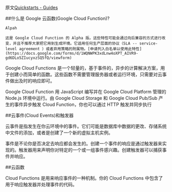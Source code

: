 原文[Quickstarts - Guides](https://cloud.google.com/functions/docs)

##什么是 Google 云函数(Google Cloud Function)?

```
Alpah

这是 Google Cloud Function 的 Alpha 版。这些特性可能会通过向后兼容的方式进行改变，并且不推荐大家把它用到生成环境。它适用任何生产层面的协议（SLA -- service-level agreement ）或者弃用策略的附属物。[申请列入白名单以使用此特性](https://docs.google.com/forms/d/1WQNWPK3xdLnw4oXPT_AIVR9-gd6DLo5ZIucyxzSQ5fQ/viewform)

```

Google Cloud Functions 是一个轻量的，基于事件的，异步的计算解决方案，用于创建小而简单的函数。这些函数不需要管理服务器或者运行环境，只需要对云事件做出及时的响应即可。

Google Cloud Function 用 JavaScript 编写并在 Google Cloud Platform 管理的 Node.js 环境中运行。由 Google Cloud Storage 和 Google Cloud Pub/Sub 产生的事件异步触发 Cloud Function，你也可以通过 HTTP 触发并同步执行

##云事件(Cloud Events)和触发器

云事件是指发生在你云环境中的事件。它们可能是数据库中数据的更改、存储系统中文件的添加，或者是创建了一个新的虚拟主机实例。

事件是不论你是否决定去响应都会发生的。创建一个事件的响应是通过触发器来实现的。触发器用来声明你对特定的一个或一组事件感兴趣。创建触发器可以捕获事件并响应。

##云函数

Cloud Functions 是用来响应事件的一种机制。你的 Cloud Functions 中包含了用于响应触发器并处理事件的代码。
